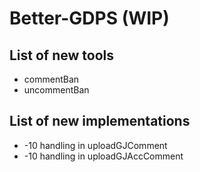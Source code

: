 # Better-GDPS (WIP)
## List of new tools
- commentBan
- uncommentBan

## List of new implementations
- -10 handling in uploadGJComment
- -10 handling in uploadGJAccComment
